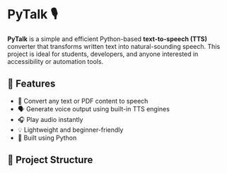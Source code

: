 # PyTalk 🎙️

**PyTalk** is a simple and efficient Python-based **text-to-speech (TTS)** converter that transforms written text into natural-sounding speech. This project is ideal for students, developers, and anyone interested in accessibility or automation tools.

## 🔧 Features

- 📄 Convert any text or PDF content to speech
- 🗣️ Generate voice output using built-in TTS engines
- 🎧 Play audio instantly
- 💡 Lightweight and beginner-friendly
- 🐍 Built using Python

## 📁 Project Structure

